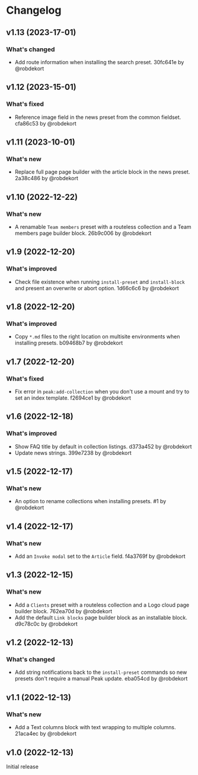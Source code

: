# Changelog

## v1.13 (2023-17-01)

### What's changed
- Add route information when installing the search preset. 30fc641e by @robdekort

## v1.12 (2023-15-01)

### What's fixed
- Reference image field in the news preset from the common fieldset. cfa86c53 by @robdekort

## v1.11 (2023-10-01)

### What's new
- Replace full page page builder with the article block in the news preset. 2a38c486 by @robdekort

## v1.10 (2022-12-22)

### What's new
- A renamable `Team members` preset with a routeless collection and a Team members page builder block. 26b9c006 by @robdekort

## v1.9 (2022-12-20)

### What's improved
- Check file existence when running `install-preset` and `install-block` and present an overwrite or abort option. 1d66c6c6 by @robdekort

## v1.8 (2022-12-20)

### What's improved
- Copy `*.md` files to the right location on multisite environments when installing presets. b09468b7 by @robdekort

## v1.7 (2022-12-20)

### What's fixed
- Fix error in `peak:add-collection` when you don't use a mount and try to set an index template. f2694ce1 by @robdekort

## v1.6 (2022-12-18)

### What's improved
- Show FAQ title by default in collection listings. d373a452 by @robdekort
- Update news strings. 399e7238 by @robdekort

## v1.5 (2022-12-17)

### What's new
- An option to rename collections when installing presets. #1 by @robdekort

## v1.4 (2022-12-17)

### What's new
- Add an `Invoke modal` set to the `Article` field. f4a3769f by @robdekort

## v1.3 (2022-12-15)

### What's new
- Add a `Clients` preset with a routeless collection and a Logo cloud page builder block. 762ea70d by @robdekort
- Add the default `Link blocks` page builder block as an installable block. d9c78c0c by @robdekort

## v1.2 (2022-12-13)

### What's changed
- Add string notifications back to the `install-preset` commands so new presets don't require a manual Peak update. eba054cd by @robdekort

## v1.1 (2022-12-13)

### What's new
- Add a Text columns block with text wrapping to multiple columns. 21aca4ec by @robdekort

## v1.0 (2022-12-13)

Initial release
